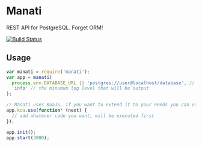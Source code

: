 # Manati

REST API for PostgreSQL. Forget ORM!

[![Build Status](https://travis-ci.org/sylvainv/pg-manati.svg?branch=master)](https://travis-ci.org/sylvainv/pg-manati)

## Usage

```javascript
var manati = require('manati');
var app = manati(
  process.env.DATABASE_URL || 'postgres://user@localhost/database', // your database connection string
  'info' // the minumum log level that will be output
);

// Manati uses KoaJS, if you want to extend it to your needs you can use (see http://koajs.com/ for more info)
app.koa.use(function* (next) {
  // add whatever code you want, will be executed first
});

app.init();
app.start(3000);
```
